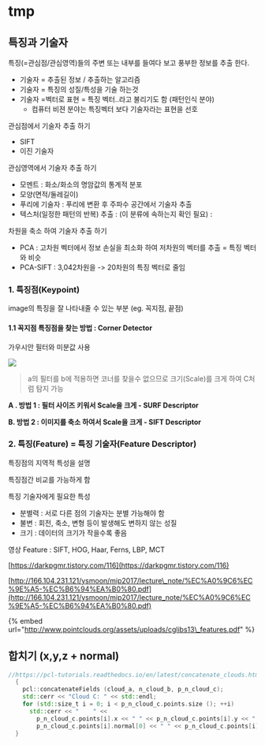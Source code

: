 # tmp

## 특징과 기술자

특징\(=관심점/관심영역\)들의 주변 또는 내부를 들여다 보고 풍부한 정보를 추출 한다.

* 기술자 = 추출된 정보 / 추출하는 알고리즘 
* 기술자 = 특징의 성질/특성을 기술 하는것 
* 기술자 =벡터로 표현 = 특징 벡터..라고 불리기도 함 \(패턴인식 분야\)
  * 컴퓨터 비젼 분야는 특징벡터 보다 기술자라는 표현을 선호 

관심점에서 기술자 추출 하기

* SIFT 
* 이진 기술자 

관심영역에서 기술자 추출 하기

* 모멘트 : 화소/화소의 명암값의 통계적 분포 
* 모양\(면적/둘레길이\) 
* 푸리에 기술자 : 푸리에 변환 후 주파수 공간에서 기술자 추출 
* 텍스처\(일정한 패턴의 반복\) 추출 : \(이 분류에 속하는지 확인 필요\) :

차원을 축소 하여 기술자 추출 하기

* PCA : 고차원 벡터에서 정보 손실을 최소화 하여 저차원의 벡터를 추출 = 특징 벡터와 비슷 
* PCA-SIFT : 3,042차원을 -&gt; 20차원의 특징 벡터로 줄임 

### 1. 특징점\(Keypoint\)

image의 특징을 잘 나타내줄 수 있는 부분 \(eg. 꼭지점, 끝점\)

#### 1.1 꼭지점 특징점을 찾는 방법 : Corner Detector

가우시안 필터와 미분값 사용

![](https://t1.daumcdn.net/cfile/tistory/233F574354EA880E27)

> a의 필터를 b에 적용하면 코너를 찾을수 없으므로 크기\(Scale\)를 크게 하여 C처럼 탐지 가능

**A . 방법 1 : 필터 사이즈 키워서 Scale을 크게 - SURF Descriptor**

**B.  방법 2 : 이미지를 축소 하여서 Scale을 크게  - SIFT Descriptor**

### 2. 특징\(Feature\)  = 특징 기술자\(Feature Descriptor\)

특징점의 지역적 특성을 설명

특징점간 비교를 가능하게 함

특징 기술자에게 필요한 특성

* 분별력 : 서로 다른 점의 기술자는 분별 가능해야 함 
* 불변 : 회전, 축소, 변형 등이 발생해도 변하지 않는 성질 
* 크기 : 데이터의 크기가 작을수록 좋음

영상 Feature : SIFT, HOG, Haar, Ferns, LBP, MCT

[https://darkpgmr.tistory.com/116](https://darkpgmr.tistory.com/116)

[http://166.104.231.121/ysmoon/mip2017/lecture\_note/%EC%A0%9C6%EC%9E%A5-%EC%B6%94%EA%B0%80.pdf](http://166.104.231.121/ysmoon/mip2017/lecture_note/%EC%A0%9C6%EC%9E%A5-%EC%B6%94%EA%B0%80.pdf)

{% embed url="http://www.pointclouds.org/assets/uploads/cglibs13\_features.pdf" %}





## 합치기 \(x,y,z + normal\)



```cpp
//https://pcl-tutorials.readthedocs.io/en/latest/concatenate_clouds.html#concatenate-clouds
  {
    pcl::concatenateFields (cloud_a, n_cloud_b, p_n_cloud_c);
    std::cerr << "Cloud C: " << std::endl;
    for (std::size_t i = 0; i < p_n_cloud_c.points.size (); ++i)
      std::cerr << "    " <<
        p_n_cloud_c.points[i].x << " " << p_n_cloud_c.points[i].y << " " << p_n_cloud_c.points[i].z << " " <<
        p_n_cloud_c.points[i].normal[0] << " " << p_n_cloud_c.points[i].normal[1] << " " << p_n_cloud_c.points[i].normal[2] << std::endl;
  }
```





